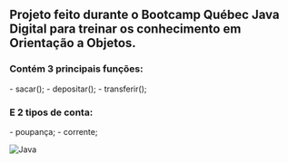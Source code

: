 ## Projeto feito durante o Bootcamp Québec Java Digital para treinar os conhecimento em Orientação a Objetos.
<h3> Contém 3 principais funções: </h3>
  - sacar();
  - depositar();
  - transferir();
  
<h3> E 2 tipos de conta: </h3>
- poupança;
- corrente;

![Java](https://img.shields.io/badge/-Java-333333?style=flat&logo=Java&logoColor=007396)
